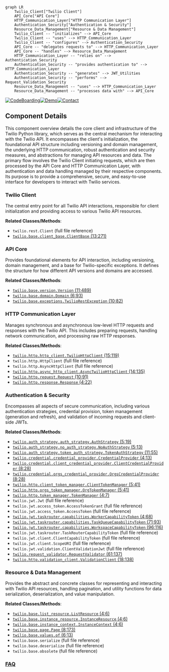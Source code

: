 ```mermaid
graph LR
    Twilio_Client["Twilio Client"]
    API_Core["API Core"]
    HTTP_Communication_Layer["HTTP Communication Layer"]
    Authentication_Security["Authentication & Security"]
    Resource_Data_Management["Resource & Data Management"]
    Twilio_Client -- "initializes" --> API_Core
    Twilio_Client -- "uses" --> HTTP_Communication_Layer
    Twilio_Client -- "configures" --> Authentication_Security
    API_Core -- "delegates requests to" --> HTTP_Communication_Layer
    API_Core -- "handles" --> Resource_Data_Management
    HTTP_Communication_Layer -- "relies on" --> Authentication_Security
    Authentication_Security -- "provides authentication to" --> HTTP_Communication_Layer
    Authentication_Security -- "generates" --> JWT_Utilities
    Authentication_Security -- "performs" --> Request_Validation_Security
    Resource_Data_Management -- "uses" --> HTTP_Communication_Layer
    Resource_Data_Management -- "processes data with" --> API_Core
```
[![CodeBoarding](https://img.shields.io/badge/Generated%20by-CodeBoarding-9cf?style=flat-square)](https://github.com/CodeBoarding/CodeBoarding)[![Demo](https://img.shields.io/badge/Try%20our-Demo-blue?style=flat-square)](https://www.codeboarding.org/demo)[![Contact](https://img.shields.io/badge/Contact%20us%20-%20contact@codeboarding.org-lightgrey?style=flat-square)](mailto:contact@codeboarding.org)

## Component Details

This component overview details the core client and infrastructure of the Twilio Python library, which serves as the central mechanism for interacting with the Twilio API. It encompasses the client's initialization, the foundational API structure including versioning and domain management, the underlying HTTP communication, robust authentication and security measures, and abstractions for managing API resources and data. The primary flow involves the Twilio Client initiating requests, which are then processed by the API Core and HTTP Communication Layer, with authentication and data handling managed by their respective components. Its purpose is to provide a comprehensive, secure, and easy-to-use interface for developers to interact with Twilio services.

### Twilio Client
The central entry point for all Twilio API interactions, responsible for client initialization and providing access to various Twilio API resources.


**Related Classes/Methods**:

- `twilio.rest.Client` (full file reference)
- <a href="https://github.com/twilio/twilio-python/blob/master/twilio/base/client_base.py#L13-L271" target="_blank" rel="noopener noreferrer">`twilio.base.client_base.ClientBase` (13:271)</a>


### API Core
Provides foundational elements for API interaction, including versioning, domain management, and a base for Twilio-specific exceptions. It defines the structure for how different API versions and domains are accessed.


**Related Classes/Methods**:

- <a href="https://github.com/twilio/twilio-python/blob/master/twilio/base/version.py#L11-L489" target="_blank" rel="noopener noreferrer">`twilio.base.version.Version` (11:489)</a>
- <a href="https://github.com/twilio/twilio-python/blob/master/twilio/base/domain.py#L6-L93" target="_blank" rel="noopener noreferrer">`twilio.base.domain.Domain` (6:93)</a>
- <a href="https://github.com/twilio/twilio-python/blob/master/twilio/base/exceptions.py#L10-L82" target="_blank" rel="noopener noreferrer">`twilio.base.exceptions.TwilioRestException` (10:82)</a>


### HTTP Communication Layer
Manages synchronous and asynchronous low-level HTTP requests and responses with the Twilio API. This includes preparing requests, handling network communication, and processing raw HTTP responses.


**Related Classes/Methods**:

- <a href="https://github.com/twilio/twilio-python/blob/master/twilio/http/http_client.py#L15-L119" target="_blank" rel="noopener noreferrer">`twilio.http.http_client.TwilioHttpClient` (15:119)</a>
- `twilio.http.HttpClient` (full file reference)
- `twilio.http.AsyncHttpClient` (full file reference)
- <a href="https://github.com/twilio/twilio-python/blob/master/twilio/http/async_http_client.py#L14-L135" target="_blank" rel="noopener noreferrer">`twilio.http.async_http_client.AsyncTwilioHttpClient` (14:135)</a>
- <a href="https://github.com/twilio/twilio-python/blob/master/twilio/http/request.py#L10-L91" target="_blank" rel="noopener noreferrer">`twilio.http.request.Request` (10:91)</a>
- <a href="https://github.com/twilio/twilio-python/blob/master/twilio/http/response.py#L4-L22" target="_blank" rel="noopener noreferrer">`twilio.http.response.Response` (4:22)</a>


### Authentication & Security
Encompasses all aspects of secure communication, including various authentication strategies, credential provision, token management (generation and refresh), and validation of incoming requests and client-side JWTs.


**Related Classes/Methods**:

- <a href="https://github.com/twilio/twilio-python/blob/master/twilio/auth_strategy/auth_strategy.py#L5-L19" target="_blank" rel="noopener noreferrer">`twilio.auth_strategy.auth_strategy.AuthStrategy` (5:19)</a>
- <a href="https://github.com/twilio/twilio-python/blob/master/twilio/auth_strategy/no_auth_strategy.py#L5-L13" target="_blank" rel="noopener noreferrer">`twilio.auth_strategy.no_auth_strategy.NoAuthStrategy` (5:13)</a>
- <a href="https://github.com/twilio/twilio-python/blob/master/twilio/auth_strategy/token_auth_strategy.py#L11-L55" target="_blank" rel="noopener noreferrer">`twilio.auth_strategy.token_auth_strategy.TokenAuthStrategy` (11:55)</a>
- <a href="https://github.com/twilio/twilio-python/blob/master/twilio/credential/credential_provider.py#L4-L13" target="_blank" rel="noopener noreferrer">`twilio.credential.credential_provider.CredentialProvider` (4:13)</a>
- <a href="https://github.com/twilio/twilio-python/blob/master/twilio/credential/client_credential_provider.py#L8-L28" target="_blank" rel="noopener noreferrer">`twilio.credential.client_credential_provider.ClientCredentialProvider` (8:28)</a>
- <a href="https://github.com/twilio/twilio-python/blob/master/twilio/credential/orgs_credential_provider.py#L8-L28" target="_blank" rel="noopener noreferrer">`twilio.credential.orgs_credential_provider.OrgsCredentialProvider` (8:28)</a>
- <a href="https://github.com/twilio/twilio-python/blob/master/twilio/http/client_token_manager.py#L5-L41" target="_blank" rel="noopener noreferrer">`twilio.http.client_token_manager.ClientTokenManager` (5:41)</a>
- <a href="https://github.com/twilio/twilio-python/blob/master/twilio/http/orgs_token_manager.py#L5-L41" target="_blank" rel="noopener noreferrer">`twilio.http.orgs_token_manager.OrgTokenManager` (5:41)</a>
- <a href="https://github.com/twilio/twilio-python/blob/master/twilio/http/token_manager.py#L4-L7" target="_blank" rel="noopener noreferrer">`twilio.http.token_manager.TokenManager` (4:7)</a>
- `twilio.jwt.Jwt` (full file reference)
- `twilio.jwt.access_token.AccessTokenGrant` (full file reference)
- `twilio.jwt.access_token.AccessToken` (full file reference)
- <a href="https://github.com/twilio/twilio-python/blob/master/twilio/jwt/taskrouter/capabilities.py#L4-L68" target="_blank" rel="noopener noreferrer">`twilio.jwt.taskrouter.capabilities.WorkerCapabilityToken` (4:68)</a>
- <a href="https://github.com/twilio/twilio-python/blob/master/twilio/jwt/taskrouter/capabilities.py#L71-L93" target="_blank" rel="noopener noreferrer">`twilio.jwt.taskrouter.capabilities.TaskQueueCapabilityToken` (71:93)</a>
- <a href="https://github.com/twilio/twilio-python/blob/master/twilio/jwt/taskrouter/capabilities.py#L96-L116" target="_blank" rel="noopener noreferrer">`twilio.jwt.taskrouter.capabilities.WorkspaceCapabilityToken` (96:116)</a>
- `twilio.jwt.taskrouter.TaskRouterCapabilityToken` (full file reference)
- `twilio.jwt.client.ClientCapabilityToken` (full file reference)
- `twilio.jwt.client.ScopeURI` (full file reference)
- `twilio.jwt.validation.ClientValidationJwt` (full file reference)
- <a href="https://github.com/twilio/twilio-python/blob/master/twilio/request_validator.py#L61-L137" target="_blank" rel="noopener noreferrer">`twilio.request_validator.RequestValidator` (61:137)</a>
- <a href="https://github.com/twilio/twilio-python/blob/master/twilio/http/validation_client.py#L18-L138" target="_blank" rel="noopener noreferrer">`twilio.http.validation_client.ValidationClient` (18:138)</a>


### Resource & Data Management
Provides the abstract and concrete classes for representing and interacting with Twilio API resources, handling pagination, and utility functions for data serialization, deserialization, and value manipulation.


**Related Classes/Methods**:

- <a href="https://github.com/twilio/twilio-python/blob/master/twilio/base/list_resource.py#L4-L6" target="_blank" rel="noopener noreferrer">`twilio.base.list_resource.ListResource` (4:6)</a>
- <a href="https://github.com/twilio/twilio-python/blob/master/twilio/base/instance_resource.py#L4-L6" target="_blank" rel="noopener noreferrer">`twilio.base.instance_resource.InstanceResource` (4:6)</a>
- <a href="https://github.com/twilio/twilio-python/blob/master/twilio/base/instance_context.py#L4-L6" target="_blank" rel="noopener noreferrer">`twilio.base.instance_context.InstanceContext` (4:6)</a>
- <a href="https://github.com/twilio/twilio-python/blob/master/twilio/base/page.py#L8-L173" target="_blank" rel="noopener noreferrer">`twilio.base.page.Page` (8:173)</a>
- <a href="https://github.com/twilio/twilio-python/blob/master/twilio/base/values.py#L6-L13" target="_blank" rel="noopener noreferrer">`twilio.base.values.of` (6:13)</a>
- `twilio.base.serialize` (full file reference)
- `twilio.base.deserialize` (full file reference)
- `twilio.base.obsolete` (full file reference)




### [FAQ](https://github.com/CodeBoarding/GeneratedOnBoardings/tree/main?tab=readme-ov-file#faq)